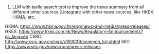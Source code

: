 1. LLM with tavily search tool to improve the news summary from all different other sources
2.integrate with other news sources, like HKEX, HKMA, etc.


HKMA: https://www.hkma.gov.hk/eng/news-and-media/press-releases/
HKEX: https://www.hkex.com.hk/News/Regulatory-Announcements?sc_lang=en
CSRC: http://www.csrc.gov.cn/csrc/c100039/common_list.shtml
SEC: https://www.sec.gov/newsroom/press-releases